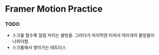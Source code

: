 # Framer Motion Practice

### TODO
- 스크롤 할수록 점점 커지는 물방울. 그러다가 마지막엔 터져서 여러개의 물방울이 나와야함.
- 스크롤해서 쌓아가는 테트리스